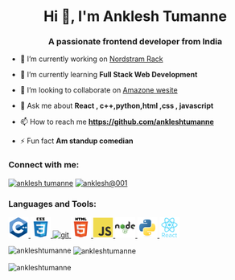 
<h1 align="center">Hi 👋, I'm Anklesh Tumanne</h1>
<h3 align="center">A passionate frontend developer from India</h3>




- 🔭 I’m currently working on [Nordstram Rack](https://magenta-pegasus-2a5098.netlify.app)

- 🌱 I’m currently learning **Full Stack Web Development**

- 👯 I’m looking to collaborate on [Amazone wesite](https://endearing-gnome-b3197a.netlify.app)

- 💬 Ask me about **React , c++,python,html ,css , javascript**

- 📫 How to reach me **https://github.com/ankleshtumanne**

- ⚡ Fun fact **Am standup comedian**

<h3 align="left">Connect with me:</h3>
<p align="left">
<a href="https://linkedin.com/in/anklesh tumanne" target="blank"><img align="center" src="https://raw.githubusercontent.com/rahuldkjain/github-profile-readme-generator/master/src/images/icons/Social/linked-in-alt.svg" alt="anklesh tumanne" height="30" width="40" /></a>
<a href="https://instagram.com/anklesh@001" target="blank"><img align="center" src="https://raw.githubusercontent.com/rahuldkjain/github-profile-readme-generator/master/src/images/icons/Social/instagram.svg" alt="anklesh@001" height="30" width="40" /></a>
</p>

<h3 align="left">Languages and Tools:</h3>
<p align="left"> <a href="https://www.w3schools.com/cpp/" target="_blank" rel="noreferrer"> <img src="https://raw.githubusercontent.com/devicons/devicon/master/icons/cplusplus/cplusplus-original.svg" alt="cplusplus" width="40" height="40"/> </a> <a href="https://www.w3schools.com/css/" target="_blank" rel="noreferrer"> <img src="https://raw.githubusercontent.com/devicons/devicon/master/icons/css3/css3-original-wordmark.svg" alt="css3" width="40" height="40"/> </a> <a href="https://git-scm.com/" target="_blank" rel="noreferrer"> <img src="https://www.vectorlogo.zone/logos/git-scm/git-scm-icon.svg" alt="git" width="40" height="40"/> </a> <a href="https://www.w3.org/html/" target="_blank" rel="noreferrer"> <img src="https://raw.githubusercontent.com/devicons/devicon/master/icons/html5/html5-original-wordmark.svg" alt="html5" width="40" height="40"/> </a> <a href="https://developer.mozilla.org/en-US/docs/Web/JavaScript" target="_blank" rel="noreferrer"> <img src="https://raw.githubusercontent.com/devicons/devicon/master/icons/javascript/javascript-original.svg" alt="javascript" width="40" height="40"/> </a> <a href="https://nodejs.org" target="_blank" rel="noreferrer"> <img src="https://raw.githubusercontent.com/devicons/devicon/master/icons/nodejs/nodejs-original-wordmark.svg" alt="nodejs" width="40" height="40"/> </a> <a href="https://www.python.org" target="_blank" rel="noreferrer"> <img src="https://raw.githubusercontent.com/devicons/devicon/master/icons/python/python-original.svg" alt="python" width="40" height="40"/> </a> <a href="https://reactjs.org/" target="_blank" rel="noreferrer"> <img src="https://raw.githubusercontent.com/devicons/devicon/master/icons/react/react-original-wordmark.svg" alt="react" width="40" height="40"/> </a> </p>

<p><img align="left" src="https://github-readme-stats.vercel.app/api/top-langs?username=ankleshtumanne&show_icons=true&locale=en&layout=compact" alt="ankleshtumanne" /></p>

<p>&nbsp;<img align="center" src="https://github-readme-stats.vercel.app/api?username=ankleshtumanne&show_icons=true&locale=en" alt="ankleshtumanne" /></p>

<p><img align="center" src="https://github-readme-streak-stats.herokuapp.com/?user=ankleshtumanne&" alt="ankleshtumanne" /></p>
